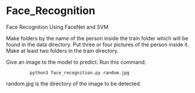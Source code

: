 # Face_Recognition
Face Recognition Using FaceNet and SVM

Make folders by the name of the person inside the train folder which will be found in the data directory. Put three or four pictures 
of the person inside it. Make at least two folders in the train directory. 

Give an image to the model to predict. Run this command:

             python3 face_recognition.py random.jpg
 
random.jpg is the directory of the image to be detected.
